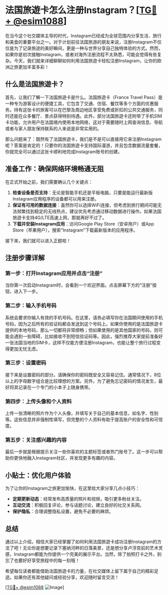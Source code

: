 # 法国旅遊卡怎么注册Instagram？[[TG💪+ @esim1088](https://t.me/s/esim1088)]

在当今这个社交媒体主导的时代，Instagram已经成为全球范围内分享生活、旅行和美食的重要平台之一。对于计划前往法国旅游的朋友来说，注册Instagram不仅仅是为了记录旅途的美好瞬间，更是一种与世界分享自己独特体验的方式。然而，如果你是初次接触Instagram，或者对海外注册流程不太熟悉，可能会觉得有些复杂。今天，我们就来详细聊聊如何利用法国旅遊卡轻松注册Instagram，让你的欧洲之旅更加丰富多彩！

## 什么是法国旅遊卡？

首先，让我们了解一下法国旅遊卡是什么。法国旅遊卡（France Travel Pass）是一种专为游客设计的便捷工具，它包含了交通、住宿、餐饮等多个方面的优惠服务。持有这张卡的旅客可以在巴黎及周边地区享受免费或折扣的公共交通服务，同时还能在众多餐厅、景点获得特别待遇。此外，部分法国旅遊卡还附带了手机SIM卡功能，允许用户在法国境内使用本地网络，这对于需要随时上网查询信息、导航或者与家人朋友保持联系的人来说是非常实用的。

那么问题来了：既然有了法国旅遊卡，我们是不是可以直接用它来注册Instagram呢？答案是肯定的！只要你的法国旅遊卡支持国际漫游，并且包含数据流量套餐，你就完全可以通过这张卡顺利地完成Instagram账号的创建。

## 准备工作：确保网络环境畅通无阻

在正式开始之前，我们需要确认几个关键点：

1. **检查设备是否支持**：无论是智能手机还是平板电脑，只要是能运行最新版Instagram应用程序的设备都可以用来注册。
2. **保证有可用的数据连接**：虽然你可以选择WiFi连接，但考虑到旅行期间可能无法频繁找到稳定的无线热点，建议优先考虑通过移动数据进行操作。如果法国旅遊卡支持4G/LTE高速上网，那就再好不过了。
3. **下载并安装Instagram应用**：访问Google Play Store（安卓用户）或App Store（苹果用户），搜索“Instagram”下载最新版本的应用程序。

接下来，我们就可以进入正题啦！

## 注册步骤详解

### 第一步：打开Instagram应用并点击“注册”

当你第一次启动Instagram时，会看到一个欢迎界面。点击屏幕下方的“注册”按钮，进入下一步。

### 第二步：输入手机号码

系统会要求你输入有效的手机号码。在这里，请务必填写你在法国期间使用的手机号码，因为之后所有的验证码都会发送到这个号码上。如果你使用的是法国旅遊卡提供的本地号码，那么一切都将非常顺畅；但如果使用的是其他国家的号码，则可能会遇到一些障碍，比如接收不到短信验证码等。因此，强烈推荐大家提前准备好一张法国当地的SIM卡，这样不仅能方便注册Instagram，也能让整个旅行过程变得更加无忧无虑。

### 第三步：设置密码

接下来是设置密码的部分。请确保你的密码既安全又容易记住。通常情况下，8位以上的字母数字组合是比较理想的方案。另外，为了避免忘记密码的情况发生，最好将其记录在一个专门的小本子上随身携带。

### 第四步：上传头像和个人资料

上传一张清晰的照片作为个人头像，并填写关于自己的基本信息，如名字、性别等。这些信息并非强制性填写，但完整的个人资料有助于提高账户的安全性和可信度。

### 第五步：关注感兴趣的内容

最后一步就是根据提示关注一些你喜欢的主题标签或者热门账号了。这一步可以帮助你更快地融入Instagram社区，并发现更多有趣的内容。

## 小贴士：优化用户体验

为了让你的Instagram之旅更加愉快，在这里给大家分享几点小技巧：

- **定期更新动态**：经常发布高质量的照片和视频，吸引更多粉丝关注。
- **互动交流**：积极回复评论，参与话题讨论，建立良好的社交关系网。
- **保护隐私**：合理调整隐私设置，避免不必要的麻烦。

## 总结

通过以上介绍，相信大家已经掌握了如何利用法国旅遊卡成功注册Instagram的方法了吧！无论你是想要记录下塞纳河畔的日落美景，还是想分享卢浮宫前的艺术灵感，Instagram都能为你提供一个完美的展示平台。当然，除了拍照打卡之外，别忘了也要好好享受旅程中的每一刻哦！

希望每位读者都能借助法国旅遊卡的力量，在社交媒体上留下属于自己的精彩足迹。如果你还有其他疑问或经验分享，欢迎随时留言交流！

[[TG💪+ @esim1088](https://t.me/s/esim1088) ![Image](https://i.postimg.cc/4NQfJmqS/Snipaste-2025-05-13-00-14-12.png)]